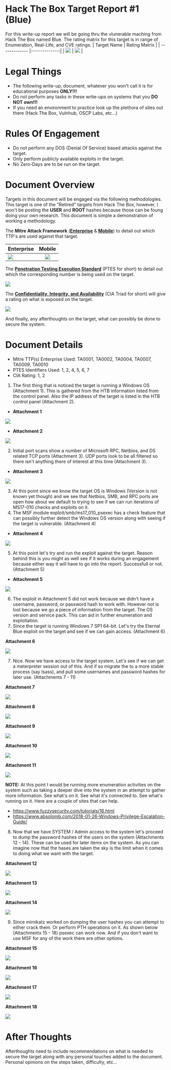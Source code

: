 # Hack The Box Target Report #1 (Blue)
For this write-up report we will be going thru the vlunerable maching from Hack The Box named Blue. The rating matrix for this target is in range of Enumeration, Real-Life, and CVE ratings. 
| Target Name    | Rating Matrix        |
| ------------- |:-------------:|
| ![](https://github.com/00Beetzncheez00/images/blob/main/blue-1.png)  | ![](https://github.com/00Beetzncheez00/images/blob/main/blue-2.png) |

# Legal Things
- The following write-up, document, whatever you won't call it is for educational purposes **ONLY!!!**
- Do not perform any tasks in these write-ups on systems that you **DO NOT own!!!**
- If you need an environment to practice look up the plethora of sites out there (Hack The Box, Vulnhub, OSCP Labs, etc...)

# Rules Of Engagement
- Do not perform any DOS (Denial Of Service) based attacks against the target.
- Only perform publicly available exploits in the target.
- No Zero-Days are to be run on the target.

# Document Overview
Targets in this document will be engaged via the following methodologies. This target is one of the "Retired" targets from Hack The Box, however, I won't be posting the **USER** and **ROOT** hashes because those can be foung doing your own research. This document is simple a demonstration of working a methodology.

The **Mitre Attack Framework** ([**Enterprise**](https://attack.mitre.org/tactics/enterprise/) & [**Mobile**](https://attack.mitre.org/tactics/mobile/)) to detail out which TTP's are used against that target.

| Enterprise    | Mobile        |
| ------------- |:-------------:|
| ![](https://github.com/00Beetzncheez00/images/blob/main/mitre-attack-enterprise.png)  | ![](https://github.com/00Beetzncheez00/images/blob/main/mitre-attack-mobile.png) |

The [**Penetration Testing Execution Standard**](http://www.pentest-standard.org/index.php/Main_Page) (PTES for short) to detail out which the corresponding number is being used on the target.

![](https://github.com/00Beetzncheez00/images/blob/main/ptes-image.png)

The [**Confidentiality, Integrity, and Availability**](https://en.wikipedia.org/wiki/Information_security#Basic_principles) (CIA Triad for short) will give a rating on what is exposed on the target.

![](https://github.com/00Beetzncheez00/images/blob/main/cia-triad-logo.png)

And finally, any afterthoughts on the target, what can possibly be done to secure the system.

# Document Details
- Mitre TTP(s) Enterprise Used: TA0001, TA0002, TA0004, TA0007, TA0009, TA0010
- PTES Identifiers Used: 1, 2, 4, 5, 6, 7
- CIA Rating: 1, 2

1. The first thing that is noticed the target is running a Windows OS (Attachment 1). This is gathered from the HTB information listed from the control panel. Also the IP address of the target is listed in the HTB control panel (Attachment 2).
- **Attachment 1**

![](https://github.com/00Beetzncheez00/images/blob/main/blue-3.png)

- **Attachment 2**

![](https://github.com/00Beetzncheez00/images/blob/main/blue-4.png)

2. Initial port scans show a number of Microsoft RPC, Netbios, and DS related TCP ports (Attachment 3). UDP ports look to be all filtered so there isn't anything there of interest at this time (Attachment 3).

- **Attachment 3**

![](https://github.com/00Beetzncheez00/images/blob/main/blue-5.png)

3. At this point since we know the target OS is Windows (Version is not known yet though) and we see that Netbios, SMB, and RPC ports are open how about we default to trying to see if we can run iterations of MS17-010 checks and exploits on it.
4. The MSF module exploit/smb/ms17_010_psexec has a check feature that can possibly further detect the Windows OS version along with seeing if the target is vulnerable. (Attachment 4)

- **Attachment 4**

![](https://github.com/00Beetzncheez00/images/blob/main/blue-6.png)

5. At this point let's try and run the exploit against the target. Reason behind this is you might as well see if it works during an engagement because either way it will have to go into the report. Successfull or not. (Attachment 5)

- **Attachment 5**

![](https://github.com/00Beetzncheez00/images/blob/main/blue-7.png)

6. The exploit in Attachment 5 did not work because we didn't have a username, password, or password hash to work with. However not is lost because we go a piece of information from the target. The OS version and service pack. This can aid in further enumeration and exploitation.
7. Since the target is running Windows 7 SP1 64-bit. Let's try the Eternal Blue exploit on the target and see if we can gain access. (Attachment 6)

**Attachment 6**

![](https://github.com/00Beetzncheez00/images/blob/main/blue-8.png)

7. Nice. Now we have access to the target system. Let's see if we can get a meterpreter session out of this. And if so migrate the to a more stable process (say lsass), and pull some usernames and password hashes for later use. (Attachments 7 - 11) 

**Attachment 7**

![](https://github.com/00Beetzncheez00/images/blob/main/blue-9.png)

**Attachment 8**

![](https://github.com/00Beetzncheez00/images/blob/main/blue-10.png)

**Attachment 9**

![](https://github.com/00Beetzncheez00/images/blob/main/blue-11.png)

**Attachment 10**

![](https://github.com/00Beetzncheez00/images/blob/main/blue-12.png)

**Attachment 11**

![](https://github.com/00Beetzncheez00/images/blob/main/blue-13.png)

**NOTE:** At this point I would be running more enumeration activities on the system such as taking a deeper dive into the system in an attempt to gather more information. See what's on it. See what it's connected to. See what's running on it. Here are a couple of sites that can help.
- https://www.fuzzysecurity.com/tutorials/16.html
- https://www.absolomb.com/2018-01-26-Windows-Privilege-Escalation-Guide/

8. Now that we have SYSTEM / Admin access to the system let's proceed to dump the password hashes of the users on the system (Attachments 12 - 14). These can be used for later items on the system. As you can imagine now that the hases are taken the sky is the limit when it comes to doing what we want with the target.

**Attachment 12**

![](https://github.com/00Beetzncheez00/images/blob/main/blue-14.png)

**Attachment 13**

![](https://github.com/00Beetzncheez00/images/blob/main/blue-15.png)

**Attachment 14**

![](https://github.com/00Beetzncheez00/images/blob/main/blue-16.png)

9. Since mimikatz worked on dumping the user hashes you can attempt to either crack them. Or perform PTH operations on it. As shown below (Attachmentx 15 - 18) psexec can work now. And if you don't want to use MSF for any of the work there are other options.

**Attachment 15**

![](https://github.com/00Beetzncheez00/images/blob/main/blue-17.png)

**Attachment 16**

![](https://github.com/00Beetzncheez00/images/blob/main/blue-18.png)

**Attachment 17**

![](https://github.com/00Beetzncheez00/images/blob/main/blue-19.png)

**Attachment 18**

![](https://github.com/00Beetzncheez00/images/blob/main/blue-20.png)


# After Thoughts
Afterthoughts need to include recommendations on what is needed to secure the target along with any personal touches added to the document. Personal opinions on the steps taken, difficulty, etc...
